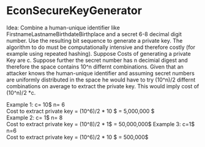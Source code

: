 # EconSecureKeyGenerator
Idea: Combine a human-unique identifier like FirstnameLastnameBirthdateBirthplace and a secret 6-8 decimal digit number. Use the resulting bit sequence to generate a private key. The algorithm to do must be computationally intensive and therefore costly (for example using repeated hashing). Suppose Costs of generating a private Key are c. Suppose further the secret number has n decimial digest and therefore the space contains 10^n differnt combinations. Given that an attacker knows the human-unique identifier and assuming secret numbers are uniformly distributed in the space he would have to try (10^n)/2 differnt combinations on average to extract the private key. This would imply cost of (10^n)/2 *c.

Example 1: c= 10$ n= 6 
<br>
Cost to extract private key = (10^6)/2 * 10 $ = 5,000,000 $
<br>
Example 2: c= 1$ n= 8
<br>
Cost to extract private key = (10^8)/2 * 1$ = 50,000,000$
Example 3: c=1$ n=6
<br>
Cost to extract private key = (10^6)/2 * 10 $ = 500,000$

